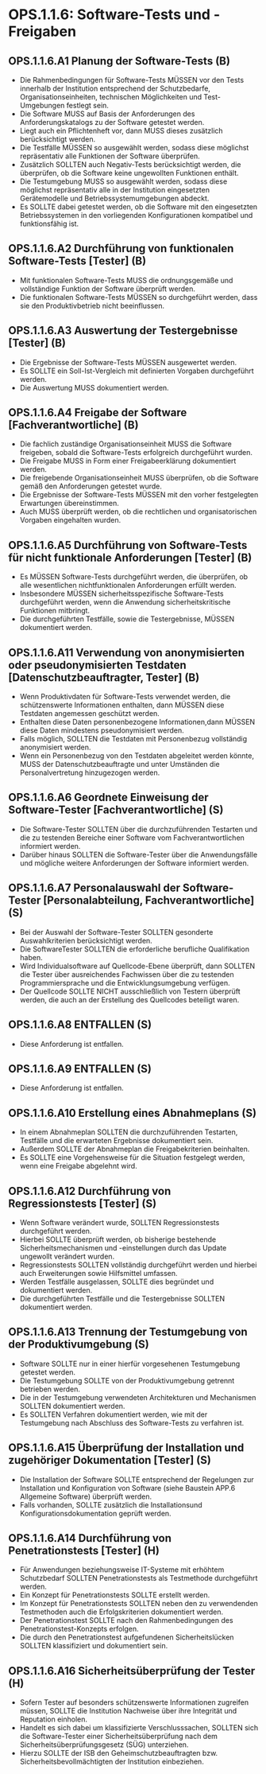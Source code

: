 # OPS.1.1.6: Software-Tests und -Freigaben

## OPS.1.1.6.A1 Planung der Software-Tests (B)

- Die Rahmenbedingungen für Software-Tests MÜSSEN vor den Tests innerhalb der Institution entsprechend der Schutzbedarfe, Organisationseinheiten, technischen Möglichkeiten und Test-Umgebungen festlegt sein.
- Die Software MUSS auf Basis der Anforderungen des Anforderungskatalogs zu der Software getestet werden.
- Liegt auch ein Pflichtenheft vor, dann MUSS dieses zusätzlich berücksichtigt werden.
- Die Testfälle MÜSSEN so ausgewählt werden, sodass diese möglichst repräsentativ alle Funktionen der Software überprüfen.
- Zusätzlich SOLLTEN auch Negativ-Tests berücksichtigt werden, die überprüfen, ob die Software keine ungewollten Funktionen enthält.
- Die Testumgebung MUSS so ausgewählt werden, sodass diese möglichst repräsentativ alle in der Institution eingesetzten Gerätemodelle und Betriebssystemumgebungen abdeckt.
- Es SOLLTE dabei getestet werden, ob die Software mit den eingesetzten Betriebssystemen in den vorliegenden Konfigurationen kompatibel und funktionsfähig ist.

## OPS.1.1.6.A2 Durchführung von funktionalen Software-Tests [Tester] (B)

- Mit funktionalen Software-Tests MUSS die ordnungsgemäße und vollständige Funktion der Software überprüft werden.
- Die funktionalen Software-Tests MÜSSEN so durchgeführt werden, dass sie den Produktivbetrieb nicht beeinflussen.

## OPS.1.1.6.A3 Auswertung der Testergebnisse [Tester] (B)

- Die Ergebnisse der Software-Tests MÜSSEN ausgewertet werden.
- Es SOLLTE ein Soll-Ist-Vergleich mit definierten Vorgaben durchgeführt werden.
- Die Auswertung MUSS dokumentiert werden.

## OPS.1.1.6.A4 Freigabe der Software [Fachverantwortliche] (B)

- Die fachlich zuständige Organisationseinheit MUSS die Software freigeben, sobald die Software-Tests erfolgreich durchgeführt wurden.
- Die Freigabe MUSS in Form einer Freigabeerklärung dokumentiert werden.
- Die freigebende Organisationseinheit MUSS überprüfen, ob die Software gemäß den Anforderungen getestet wurde.
- Die Ergebnisse der Software-Tests MÜSSEN mit den vorher festgelegten Erwartungen übereinstimmen.
- Auch MUSS überprüft werden, ob die rechtlichen und organisatorischen Vorgaben eingehalten wurden.

## OPS.1.1.6.A5 Durchführung von Software-Tests für nicht funktionale Anforderungen [Tester] (B)

- Es MÜSSEN Software-Tests durchgeführt werden, die überprüfen, ob alle wesentlichen nichtfunktionalen Anforderungen erfüllt werden.
- Insbesondere MÜSSEN sicherheitsspezifische Software-Tests durchgeführt werden, wenn die Anwendung sicherheitskritische Funktionen mitbringt.
- Die durchgeführten Testfälle, sowie die Testergebnisse, MÜSSEN dokumentiert werden.

## OPS.1.1.6.A11 Verwendung von anonymisierten oder pseudonymisierten Testdaten [Datenschutzbeauftragter, Tester] (B)

- Wenn Produktivdaten für Software-Tests verwendet werden, die schützenswerte Informationen enthalten, dann MÜSSEN diese Testdaten angemessen geschützt werden.
- Enthalten diese Daten personenbezogene Informationen,dann MÜSSEN diese Daten mindestens pseudonymisiert werden.
- Falls möglich, SOLLTEN die Testdaten mit Personenbezug vollständig anonymisiert werden.
- Wenn ein Personenbezug von den Testdaten abgeleitet werden könnte, MUSS der Datenschutzbeauftragte und unter Umständen die Personalvertretung hinzugezogen werden.

## OPS.1.1.6.A6 Geordnete Einweisung der Software-Tester [Fachverantwortliche] (S)

- Die Software-Tester SOLLTEN über die durchzuführenden Testarten und die zu testenden Bereiche einer Software vom Fachverantwortlichen informiert werden.
- Darüber hinaus SOLLTEN die Software-Tester über die Anwendungsfälle und mögliche weitere Anforderungen der Software informiert werden.

## OPS.1.1.6.A7 Personalauswahl der Software-Tester [Personalabteilung, Fachverantwortliche] (S)

- Bei der Auswahl der Software-Tester SOLLTEN gesonderte Auswahlkriterien berücksichtigt werden.
- Die SoftwareTester SOLLTEN die erforderliche berufliche Qualifikation haben.
- Wird Individualsoftware auf Quellcode-Ebene überprüft, dann SOLLTEN die Tester über ausreichendes Fachwissen über die zu testenden Programmiersprache und die Entwicklungsumgebung verfügen.
- Der Quellcode SOLLTE NICHT ausschließlich von Testern überprüft werden, die auch an der Erstellung des Quellcodes beteiligt waren.

## OPS.1.1.6.A8 ENTFALLEN (S)

- Diese Anforderung ist entfallen.

## OPS.1.1.6.A9 ENTFALLEN (S)

- Diese Anforderung ist entfallen.

## OPS.1.1.6.A10 Erstellung eines Abnahmeplans (S)

- In einem Abnahmeplan SOLLTEN die durchzuführenden Testarten, Testfälle und die erwarteten Ergebnisse dokumentiert sein.
- Außerdem SOLLTE der Abnahmeplan die Freigabekriterien beinhalten.
- Es SOLLTE eine Vorgehensweise für die Situation festgelegt werden, wenn eine Freigabe abgelehnt wird.

## OPS.1.1.6.A12 Durchführung von Regressionstests [Tester] (S)

- Wenn Software verändert wurde, SOLLTEN Regressionstests durchgeführt werden.
- Hierbei SOLLTE überprüft werden, ob bisherige bestehende Sicherheitsmechanismen und -einstellungen durch das Update ungewollt verändert wurden.
- Regressionstests SOLLTEN vollständig durchgeführt werden und hierbei auch Erweiterungen sowie Hilfsmittel umfassen.
- Werden Testfälle ausgelassen, SOLLTE dies begründet und dokumentiert werden.
- Die durchgeführten Testfälle und die Testergebnisse SOLLTEN dokumentiert werden.

## OPS.1.1.6.A13 Trennung der Testumgebung von der Produktivumgebung (S)

- Software SOLLTE nur in einer hierfür vorgesehenen Testumgebung getestet werden.
- Die Testumgebung SOLLTE von der Produktivumgebung getrennt betrieben werden.
- Die in der Testumgebung verwendeten Architekturen und Mechanismen SOLLTEN dokumentiert werden.
- Es SOLLTEN Verfahren dokumentiert werden, wie mit der Testumgebung nach Abschluss des Software-Tests zu verfahren ist.

## OPS.1.1.6.A15 Überprüfung der Installation und zugehöriger Dokumentation [Tester] (S)

- Die Installation der Software SOLLTE entsprechend der Regelungen zur Installation und Konfiguration von Software (siehe Baustein APP.6 Allgemeine Software) überprüft werden.
- Falls vorhanden, SOLLTE zusätzlich die Installationsund Konfigurationsdokumentation geprüft werden.

## OPS.1.1.6.A14 Durchführung von Penetrationstests [Tester] (H)

- Für Anwendungen beziehungsweise IT-Systeme mit erhöhtem Schutzbedarf SOLLTEN Penetrationstests als Testmethode durchgeführt werden.
- Ein Konzept für Penetrationstests SOLLTE erstellt werden.
- Im Konzept für Penetrationstests SOLLTEN neben den zu verwendenden Testmethoden auch die Erfolgskriterien dokumentiert werden.
- Der Penetrationstest SOLLTE nach den Rahmenbedingungen des Penetrationstest-Konzepts erfolgen.
- Die durch den Penetrationstest aufgefundenen Sicherheitslücken SOLLTEN klassifiziert und dokumentiert sein.

## OPS.1.1.6.A16 Sicherheitsüberprüfung der Tester (H)

- Sofern Tester auf besonders schützenswerte Informationen zugreifen müssen, SOLLTE die Institution Nachweise über ihre Integrität und Reputation einholen.
- Handelt es sich dabei um klassifizierte Verschlusssachen, SOLLTEN sich die Software-Tester einer Sicherheitsüberprüfung nach dem Sicherheitsüberprüfungsgesetz (SÜG) unterziehen.
- Hierzu SOLLTE der ISB den Geheimschutzbeauftragten bzw. Sicherheitsbevollmächtigten der Institution einbeziehen.


